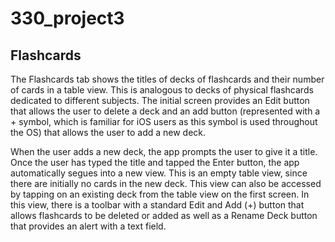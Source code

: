 # 330_project3


## Flashcards

The Flashcards tab shows the titles of decks of flashcards and their number of cards in a table view. This is analogous to decks of physical flashcards dedicated to different subjects. The initial screen provides an Edit button that allows the user to delete a deck and an add button (represented with a + symbol, which is familiar for iOS users as this symbol is used throughout the OS) that allows the user to add a new deck.

When the user adds a new deck, the app prompts the user to give it a title. Once the user has typed the title and tapped the Enter button, the app automatically segues into a new view. This is an empty table view, since there are initially no cards in the new deck. This view can also be accessed by tapping on an existing deck from the table view on the first screen. In this view, there is a toolbar with a standard Edit and Add (+) button that allows flashcards to be deleted or added as well as a Rename Deck button that provides an alert with a text field.
